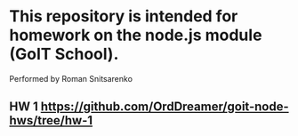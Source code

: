 # This repository is intended for homework on the node.js module (GoIT School).
Performed by Roman Snitsarenko

## HW 1 https://github.com/OrdDreamer/goit-node-hws/tree/hw-1
